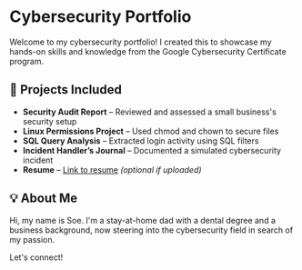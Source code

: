 # Cybersecurity Portfolio

Welcome to my cybersecurity portfolio! I created this to showcase my hands-on skills and knowledge from the Google Cybersecurity Certificate program.

## 🔐 Projects Included

- **Security Audit Report** – Reviewed and assessed a small business's security setup
- **Linux Permissions Project** – Used chmod and chown to secure files
- **SQL Query Analysis** – Extracted login activity using SQL filters
- **Incident Handler’s Journal** – Documented a simulated cybersecurity incident
- **Resume** – [Link to resume](resume.pdf) *(optional if uploaded)*

## 💡 About Me

Hi, my name is Soe. I'm a stay-at-home dad with a dental degree and a business background, now steering into the cybersecurity field in search of my passion.

Let's connect!
